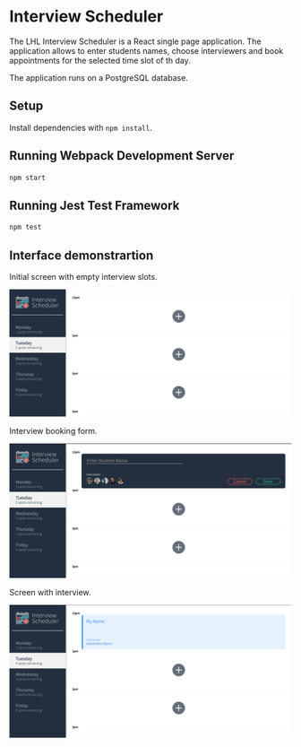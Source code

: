 # Interview Scheduler
The LHL Interview Scheduler is a React single page application. The application allows to enter students names, choose interviewers and book appointments for the selected time slot of th day.

The application runs on a PostgreSQL database.


## Setup

Install dependencies with `npm install`.

## Running Webpack Development Server

```sh
npm start
```

## Running Jest Test Framework

```sh
npm test
```
## Interface demonstrartion

Initial screen with empty interview slots.

!["Initial screen with empty interview slots."](https://github.com/Vera-Galenko/scheduler-Template/blob/master/docs/Empty%20screen.png)

Interview booking form.

!["Interview booking form."](https://github.com/Vera-Galenko/scheduler-Template/blob/master/docs/Booking%20Interview.png)

Screen with interview.

!["Screen with interview."](https://github.com/Vera-Galenko/scheduler-Template/blob/master/docs/booked%20Interview.png)